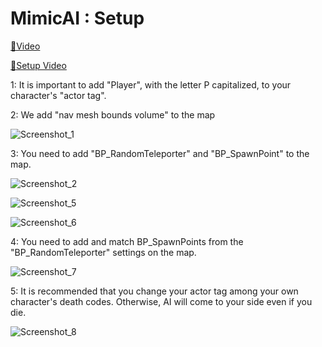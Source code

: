 # MimicAI : Setup

<a href="https://youtu.be/17r8W-cqfgA">🔗Video</a>

<a href="https://youtu.be/Z0VPo8Bves4">🔗Setup Video</a>

1: It is important to add "Player", with the letter P capitalized, to your character's "actor tag".

2: We add "nav mesh bounds volume" to the map

![Screenshot_1](https://github.com/user-attachments/assets/bc843578-7d9c-4d26-9885-fbc9813d6f2d)

3: You need to add "BP_RandomTeleporter" and "BP_SpawnPoint" to the map.

![Screenshot_2](https://github.com/user-attachments/assets/29f38cf9-cea6-4bd5-be09-da4cce84bcac)

![Screenshot_5](https://github.com/user-attachments/assets/3192ee82-7538-4d96-b49d-dc30799f7007)

![Screenshot_6](https://github.com/user-attachments/assets/74a013ea-b97b-40be-878b-0660f91cb979)

4: You need to add and match BP_SpawnPoints from the "BP_RandomTeleporter" settings on the map.

![Screenshot_7](https://github.com/user-attachments/assets/6ede3b46-0e75-4803-92a9-9e14afe87cf3)

5: It is recommended that you change your actor tag among your own character's death codes. Otherwise, AI will come to your side even if you die.

![Screenshot_8](https://github.com/user-attachments/assets/0c0bcd2d-554b-4281-b140-5bee856f7704)
